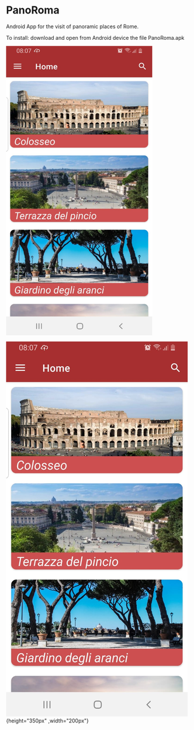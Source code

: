 # PanoRoma
Android App for the visit of panoramic places of Rome.

To install: download and open from Android device the file PanoRoma.apk

<img src="panoroma_home.jpeg" width="400" height="790">

![Screenshot](panoroma_home.jpeg){height="350px" ,width="200px"}
